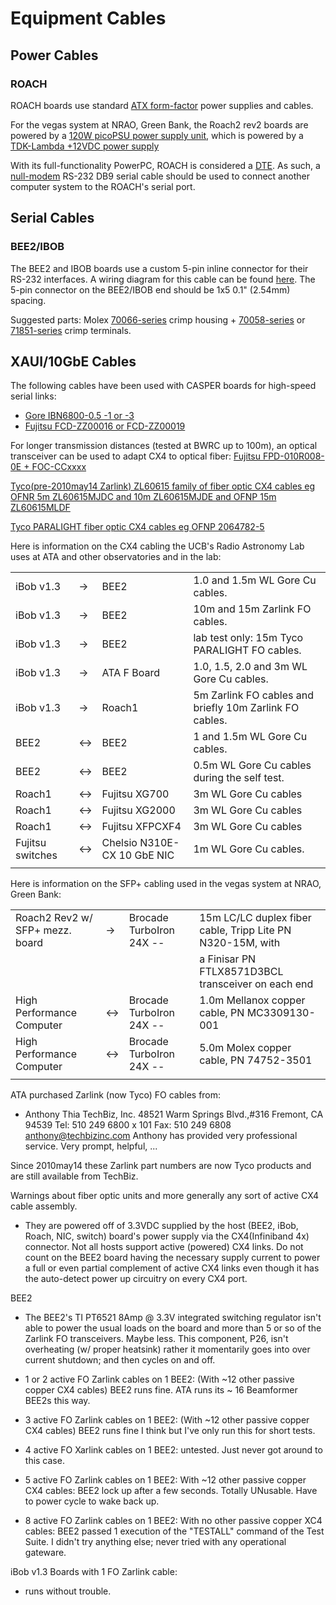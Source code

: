 # Equipment Cables

## Power Cables

### ROACH

ROACH boards use standard [ATX
form-factor](http://en.wikipedia.org/wiki/ATX#Power_supply) power
supplies and cables.

For the vegas system at NRAO, Green Bank, the Roach2 rev2 boards are
powered by a [120W picoPSU power supply
unit](http://www.mini-box.com/s.nl/it.A/id.417/.f), which is powered by
a [TDK-Lambda +12VDC power
supply](http://us.tdk-lambda.com/lp/ftp/Specs/gws.pdf)

With its full-functionality PowerPC, ROACH is considered a
[DTE](http://en.wikipedia.org/wiki/Data_terminal_equipment). As such, a
[null-modem](http://en.wikipedia.org/wiki/Null_modem) RS-232 DB9 serial
cable should be used to connect another computer system to the ROACH's
serial port.

## Serial Cables

### BEE2/IBOB

The BEE2 and IBOB boards use a custom 5-pin inline connector for their
RS-232 interfaces. A wiring diagram for this cable can be found
[here](http://bee2.eecs.berkeley.edu/wiki/Bee2Setup/serial_cable.pdf).
The 5-pin connector on the BEE2/IBOB end should be 1x5 0.1" (2.54mm)
spacing.

Suggested parts: Molex
[70066-series](http://www.molex.com/customer.html?supplierPN=050579005)
crimp housing +
[70058-series](http://www.molex.com/molex/products/listview.jsp?channel=Products&sType=s&query=70058)
or
[71851-series](http://www.molex.com/molex/products/listview.jsp?channel=Products&sType=s&query=71851)
crimp terminals.

## XAUI/10GbE Cables

The following cables have been used with CASPER boards for high-speed
serial links:

  - [Gore IBN6800-0.5 -1 or -3](http://www.gore.com/en_xx/products/cables/copper/networking/cx4/cx4-cable-assemblies.html)
  - [Fujitsu FCD-ZZ00016 or FCD-ZZ00019](http://www.fcai.fujitsu.com/pdf/FCD_ZZ000xxCableAssembly.pdf)

For longer transmission distances (tested at BWRC up to 100m), an
optical transceiver can be used to adapt CX4 to optical fiber: [Fujitsu FPD-010R008-0E + FOC-CCxxxx](http://www.fujitsu.com/downloads/MICRO/fcai/connectors/fpd-010r008-0e.pdf)

[Tyco(pre-2010may14 Zarlink) ZL60615 family of fiber optic CX4 cables eg
OFNR 5m ZL60615MJDC and 10m ZL60615MJDE and OFNP 15m
ZL60615MLDF](http://www.tycoelectronics.com/catalog/minf/en/778?BML=10576,17560,22645)

[Tyco PARALIGHT fiber optic CX4 cables eg
OFNP 2064782-5](http://documents.tycoelectronics.com/commerce/DocumentDelivery/DDEController?Action=srchrtrv&DocNm=8-1773447-8&DocType=DS&DocLang=EN)

Here is information on the CX4 cabling the UCB's Radio Astronomy Lab
uses at ATA and other observatories and in the
lab:

|                  |       |                             |                                                         |
| ---------------- | ----- | --------------------------- | ------------------------------------------------------- |
| iBob v1.3        | \-\>  | BEE2                        | 1.0 and 1.5m WL Gore Cu cables.                         |
| iBob v1.3        | \-\>  | BEE2                        | 10m and 15m Zarlink FO cables.                          |
| iBob v1.3        | \-\>  | BEE2                        | lab test only: 15m Tyco PARALIGHT FO cables.            |
| iBob v1.3        | \-\>  | ATA F Board                 | 1.0, 1.5, 2.0 and 3m WL Gore Cu cables.                 |
| iBob v1.3        | \-\>  | Roach1                      | 5m Zarlink FO cables and briefly 10m Zarlink FO cables. |
| BEE2             | \<-\> | BEE2                        | 1 and 1.5m WL Gore Cu cables.                           |
| BEE2             | \<-\> | BEE2                        | 0.5m WL Gore Cu cables during the self test.            |
| Roach1           | \<-\> | Fujitsu XG700               | 3m WL Gore Cu cables                                    |
| Roach1           | \<-\> | Fujitsu XG2000              | 3m WL Gore Cu cables                                    |
| Roach1           | \<-\> | Fujitsu XFPCXF4             | 3m WL Gore Cu cables                                    |
| Fujitsu switches | \<-\> | Chelsio N310E-CX 10 GbE NIC | 1m WL Gore Cu cables.                                   |
|                  |       |                             |                                                         |

Here is information on the SFP+ cabling used in the vegas system at
NRAO, Green
Bank:

|                                 |       |                          |                                                            |
| ------------------------------- | ----- | ------------------------ | ---------------------------------------------------------- |
| Roach2 Rev2 w/ SFP+ mezz. board | \-\>  | Brocade TurboIron 24X -- | 15m LC/LC duplex fiber cable, Tripp Lite PN N320-15M, with |
|                                 |       |                          | a Finisar PN FTLX8571D3BCL transceiver on each end         |
| High Performance Computer       | \<-\> | Brocade TurboIron 24X -- | 1.0m Mellanox copper cable, PN MC3309130-001               |
| High Performance Computer       | \<-\> | Brocade TurboIron 24X -- | 5.0m Molex copper cable, PN 74752-3501                     |
|                                 |       |                          |                                                            |

ATA purchased Zarlink (now Tyco) FO cables from:

  -   
    Anthony Thia
    TechBiz, Inc.
    48521 Warm Springs Blvd.,\#316
    Fremont, CA 94539
    Tel: 510 249 6800 x 101
    Fax: 510 249 6808
    anthony@techbizinc.com
    Anthony has provided very professional service. Very prompt,
    helpful, ...

Since 2010may14 these Zarlink part numbers are now Tyco products and are
still available from TechBiz.

Warnings about fiber optic units and more generally any sort of active
CX4 cable assembly.

  -   
    They are powered off of 3.3VDC supplied by the host (BEE2, iBob,
    Roach, NIC, switch) board's
    power supply via the CX4(Infiniband 4x) connector. Not all hosts
    support active (powered)
    CX4 links.
    Do not count on the BEE2 board having the necessary supply current
    to power
    a full or even partial complement of active CX4 links even though it
    has the
    auto-detect power up circuitry on every CX4 port.

BEE2

  -   
    The BEE2's TI PT6521 8Amp @ 3.3V integrated switching
    regulator isn't able to power the usual loads on the board and more
    than 5 or so of the Zarlink
    FO transceivers. Maybe less.
    This component, P26, isn't overheating (w/ proper heatsink) rather
    it momentarily goes into over
    current shutdown; and then cycles on and off.

<!-- end list -->

  -   
    1 or 2 active FO Zarlink cables on 1 BEE2:
    (With \~12 other passive copper CX4 cables)
    BEE2 runs fine. ATA runs its \~ 16 Beamformer BEE2s this way.

<!-- end list -->

  -   
    3 active FO Zarlink cables on 1 BEE2:
    (With \~12 other passive copper CX4 cables)
    BEE2 runs fine I think but I've only run this for short tests.

<!-- end list -->

  -   
    4 active FO Xarlink cables on 1 BEE2:
    untested. Just never got around to this case.

<!-- end list -->

  -   
    5 active FO Zarlink cables on 1 BEE2:
    With \~12 other passive copper CX4 cables:
    BEE2 lock up after a few seconds.
    Totally UNusable.
    Have to power cycle to wake back up.

<!-- end list -->

  -   
    8 active FO Zarlink cables on 1 BEE2:
    With no other passive copper XC4 cables: BEE2 passed 1
    execution of the "TESTALL" command of the Test Suite.
    I didn't try anything else; never tried with any operational
    gateware.

iBob v1.3 Boards with 1 FO Zarlink cable:

  -   
    runs without trouble.